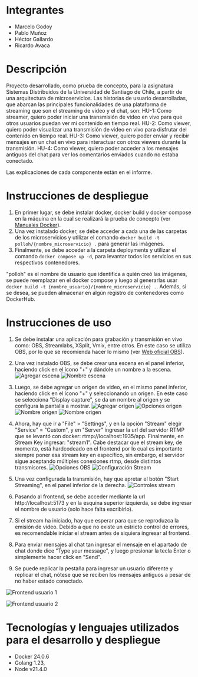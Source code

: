 # Integrantes
- Marcelo Godoy
- Pablo Muñoz
- Héctor Gallardo
- Ricardo Avaca

# Descripción
Proyecto desarrollado, como prueba de concepto, para la asignatura Sistemas Distribuidos de la Universidad de Santiago de Chile, a partir de una arquitectura de microservicios. 
Las historias de usuario desarrolladas, que abarcan las principales funcionalidades de una plataforma de streaming que son el streaming de video y el chat, son:
HU-1: Como streamer, quiero poder iniciar una transmisión de video en vivo para que otros usuarios puedan ver mi contenido en tiempo real.
HU-2: Como viewer, quiero poder visualizar una transmisión de video en vivo para disfrutar del contenido en tiempo real.
HU-3: Como viewer, quiero poder enviar y recibir mensajes en un chat en vivo para interactuar con otros viewers durante la transmisión.
HU-4: Como viewer, quiero poder acceder a los mensajes antiguos del chat para ver los comentarios enviados cuando no estaba conectado.

Las explicaciones de cada componente están en el informe.

# Instrucciones de despliegue
1. En primer lugar, se debe instalar docker, docker build y docker compose en la máquina en la cual se realizará la prueba de concepto (ver [Manuales Docker](https://docs.docker.com/manuals/)).
2. Una vez instalado docker, se debe acceder a cada una de las carpetas de los microservicios y utilizar el comando `docker build -t polloh/{nombre_microservicio} .` para generar las imágenes.
2. Finalmente, se debe acceder a la carpeta deployments y utilizar el comando `docker compose up -d`, para levantar todos los servicios en sus respectivos contenedores. 

"polloh" es el nombre de usuario que identifica a quién creó las imágenes, se puede reemplazar en el docker compose y luego al generarlas usar `docker build -t {nombre_usuario}/{nombre_microservicio} .`. Además, si se desea, se pueden almacenar en algún registro de contenedores como DockerHub.

# Instrucciones de uso
1. Se debe instalar una aplicación para grabación y transmisión en vivo como: OBS, Streamlabs, XSplit, Vmix, entre otros. En este caso se utiliza OBS, por lo que se recomienda hacer lo mismo (ver [Web oficial OBS](https://obsproject.com/es)).

2. Una vez instalado OBS, se debe crear una escena en el panel inferior, haciendo click en el ícono "+" y dándole un nombre a la escena.
![Agregar escena](./add_scene.png)
![Nombre escena](./scene_name.png)


3. Luego, se debe agregar un origen de video, en el mismo panel inferior, haciendo click en el ícono "+" y seleccionando un origen. En este caso se selecciona "Display capture", se da un nombre al origen y se configura la pantalla a mostrar.
![Agregar origen](./add_source.png)
![Opciones origen](./add_source_options.png)
![Nombre origen](./source_name.png)
![Nombre origen](./display_properties.png)


4. Ahora, hay que ir a "File" > "Settings", y en la opción "Stream" elegir "Service" = "Custom", y en "Server" ingresar la url del servidor RTMP que se levantó con docker: rtmp://localhost:1935/app. Finalmente, en Stream Key ingresar: "stream1". Cabe destacar que el stream key, de momento, está hardcodeado en el frontend por lo cual es importante siempre poner esa stream key en específico, sin embargo, el servidor sigue aceptando múltiples conexiones rtmp, desde distintos transmisores. 
![Opciones OBS](./settings.png)
![Configuración Stream](./stream-settings.png)

5. Una vez configurada la transmisión, hay que apretar el botón "Start Streaming", en el panel inferior de la derecha. 
![Controles stream](controls.png)

6. Pasando al frontend, se debe acceder mediante la url http://localhost:5173 y en la esquina superior izquierda, se debe ingresar el nombre de usuario (solo hace falta escribirlo).

7. Si el stream ha iniciado, hay que esperar para que se reproduzca la emisión de video. Debido a que no existe un estricto control de errores, es recomendable iniciar el stream antes de siquiera ingresar al frontend.

8. Para enviar mensajes al chat tan ingresar el mensaje en el apartado de chat donde dice "Type your message", y luego presionar la tecla Enter o simplemente hacer click en "Send".

9. Se puede replicar la pestaña para ingresar un usuario diferente y replicar el chat, nótese que se reciben los mensajes antiguos a pesar de no haber estado conectado.

![Frontend usuario 1](frontend.png)

![Frontend usuario 2](frontend2.png)

# Tecnologías y lenguajes utilizados para el desarrollo y despliegue
- Docker 24.0.6
- Golang 1.23, 
- Node v21.4.0